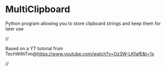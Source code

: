 # MultiClipboard
Python program allowing you to store clipboard strings and keep them for later use

//

Based on a YT tutorial from TechWithTim@https://www.youtube.com/watch?v=Oz3W-LKfafE&t=1s 

//
